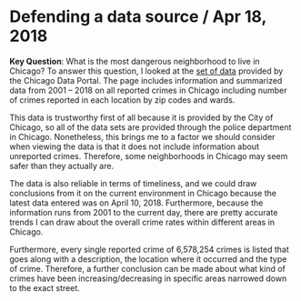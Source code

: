 # Defending a data source / Apr 18, 2018
**Key Question**: What is the most dangerous neighborhood to live in Chicago? 
To answer this question, I looked at the [set of data](https://data.cityofchicago.org/Public-Safety/Crimes-2001-to-present-Dashboard/5cd6-ry5g) provided by the Chicago Data Portal.  The page includes information and summarized data from 2001 – 2018 on all reported crimes in Chicago including number of crimes reported in each location by zip codes and wards. 

This data is trustworthy first of all because it is provided by the City of Chicago, so all of the data sets are provided through the police department in Chicago. Nonetheless, this brings me to a factor we should consider when viewing the data is that it does not include information about unreported crimes. Therefore, some neighborhoods in Chicago may seem safer than they actually are. 

The data is also reliable in terms of timeliness, and we could draw conclusions from it on the current environment in Chicago because the latest data entered was on April 10, 2018. Furthermore, because the information runs from 2001 to the current day, there are pretty accurate trends I can draw about the overall crime rates within different areas in Chicago. 

Furthermore, every single reported crime of 6,578,254 crimes is listed that goes along with a description, the location where it occurred and the type of crime. Therefore, a further conclusion can be made about what kind of crimes have been increasing/decreasing in specific areas narrowed down to the exact street. 


